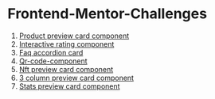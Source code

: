 # Frontend-Mentor-Challenges

1. [Product preview card component]()
2. [Interactive rating component]()
3. [Faq accordion card]()
4. [Qr-code-component]()
5. [Nft preview card component]()
6. [3 column preview card component]()
7. [Stats preview card component]()
